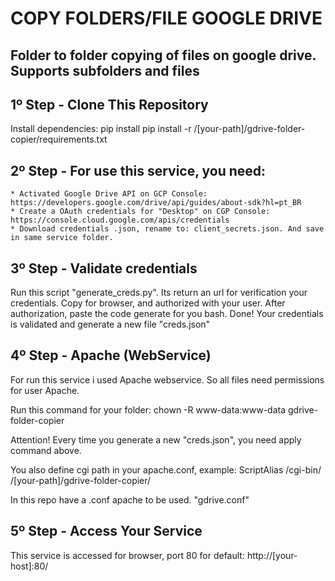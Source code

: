 # COPY FOLDERS/FILE GOOGLE DRIVE

## Folder to folder copying of files on google drive. Supports subfolders and files

## 1º Step - Clone This Repository
Install dependencies: pip install pip install -r /[your-path]/gdrive-folder-copier/requirements.txt

## 2º Step - For use this service, you need:

    * Activated Google Drive API on GCP Console: https://developers.google.com/drive/api/guides/about-sdk?hl=pt_BR
    * Create a OAuth credentials for "Desktop" on CGP Console: https://console.cloud.google.com/apis/credentials
    * Download credentials .json, rename to: client_secrets.json. And save in same service folder.

## 3º Step - Validate credentials

Run this script "generate_creds.py". Its return an url for verification your credentials. Copy for browser, and authorized with your user.
After authorization, paste the code generate for you bash. Done! Your credentials is validated and generate a new file "creds.json"

## 4º Step - Apache (WebService)
For run this service i used Apache webservice. So all files need permissions for user Apache.

Run this command for your folder: chown -R  www-data:www-data gdrive-folder-copier

Attention! Every time you generate a new "creds.json", you need apply command above.

You also define cgi path in your apache.conf, example: ScriptAlias /cgi-bin/ /[your-path]/gdrive-folder-copier/

In this repo have a .conf apache to be used. "gdrive.conf"

## 5º Step - Access Your Service

This service is accessed for browser, port 80 for default: http://[your-host]:80/



